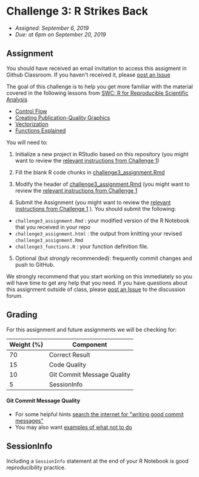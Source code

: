# Challenge 3: R Strikes Back
- *Assigned: September 6, 2019*
- *Due: at 6pm on September 20, 2019*

## Assignment
You should have received an email invitation to access this assigment in Github Classroom.  If you haven't received it, please [post an Issue](https://github.com/IBIEM/community/issues)

The goal of this challenge is to help you get more familiar with the material covered in the following lessons from [SWC: R for Reproducible Scientific Analysis](http://swcarpentry.github.io/r-novice-gapminder/)

- [Control Flow](http://swcarpentry.github.io/r-novice-gapminder/07-control-flow/)
- [Creating Publication-Quality Graphics](http://swcarpentry.github.io/r-novice-gapminder/08-plot-ggplot2/)
- [Vectorization](http://swcarpentry.github.io/r-novice-gapminder/09-vectorization/)
- [Functions Explained](http://swcarpentry.github.io/r-novice-gapminder/10-functions/)


You will need to:

1. Initialize a new project in RStudio based on this repository (you might want to review the [relevant instructions from Challenge 1](https://github.com/IBIEM/challenge_1/blob/master/README.Rmd#initialize-a-new-project))

2. Fill the blank R code chunks in [challenge3_assignment.Rmd](challenge3_assignment.Rmd)

3. Modify the header of [challenge3_assignment.Rmd](challenge3_assignment.Rmd) (you might want to review the [relevant instructions from Challenge 1](https://github.com/IBIEM/challenge_1/blob/master/README.Rmd#modify-the-header)

4. Submit the Assignment (you might want to review the [relevant instructions from Challenge 1](https://github.com/IBIEM/challenge_1/blob/master/README.Rmd#submitting-the-assignment) ).  You should submit the following:
  - `challenge3_assignment.Rmd` : your modified version of the R Notebook that you received in your repo
  - `challenge3_assignment.html` : the output from knitting your revised `challenge3_assignment.Rmd`
  - `challenge3_functions.R` : your function definition file.

5. Optional (but *strongly* recommended): frequently commit changes and push to GitHub.

We strongly recommend that you start working on this immediately so you will have time to get any help that you need.  If you have questions about this assignment outside of class, please [post an Issue](https://github.com/IBIEM/community/issues) to the discussion forum.


## Grading
For this assignment and future assignments we will be checking for:

| Weight (%) | Component                  |
|------------|----------------------------|
|         70 | Correct Result             |
|         15 | Code Quality               |
|         10 | Git Commit Message Quality |
|          5 | SessionInfo                |


#### Git Commit Message Quality
  - For some helpful hints [search the internet for "writing good commit messages"](https://duckduckgo.com/?q=writing+good+commit+messages)
  - You may also want [examples of what not to do](https://xkcd.com/1296/)

## SessionInfo
Including a `SessionInfo` statement at the end of your R Notebook is good reproducibility practice.

